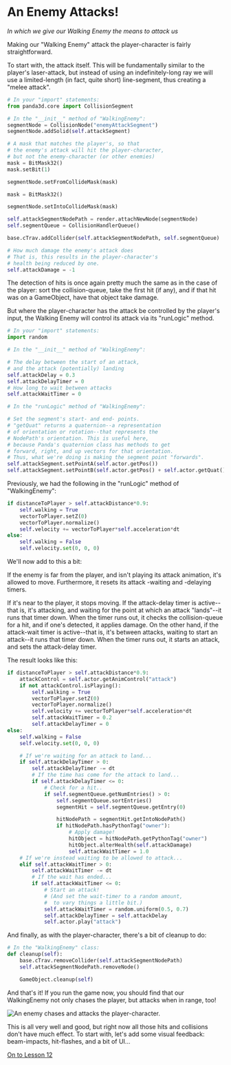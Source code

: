 An Enemy Attacks!
=
_In which we give our Walking Enemy the means to attack us_

Making our "Walking Enemy" attack the player-character is fairly straightforward.

To start with, the attack itself. This will be fundamentally similar to the player's laser-attack, but instead of using an indefinitely-long ray we will use a limited-length (in fact, quite short) line-segment, thus creating a "melee attack".

```python
# In your "import" statements:
from panda3d.core import CollisionSegment
```

```python
# In the "__init__" method of "WalkingEnemy":
segmentNode = CollisionNode("enemyAttackSegment")
segmentNode.addSolid(self.attackSegment)

# A mask that matches the player's, so that
# the enemy's attack will hit the player-character,
# but not the enemy-character (or other enemies)
mask = BitMask32()
mask.setBit(1)

segmentNode.setFromCollideMask(mask)

mask = BitMask32()

segmentNode.setIntoCollideMask(mask)

self.attackSegmentNodePath = render.attachNewNode(segmentNode)
self.segmentQueue = CollisionHandlerQueue()

base.cTrav.addCollider(self.attackSegmentNodePath, self.segmentQueue)

# How much damage the enemy's attack does
# That is, this results in the player-character's
# health being reduced by one.
self.attackDamage = -1
```

The detection of hits is once again pretty much the same as in the case of the player: sort the collision-queue, take the first hit (if any), and if that hit was on a GameObject, have that object take damage.

But where the player-character has the attack be controlled by the player's input, the Walking Enemy will control its attack via its "runLogic" method.

```python
# In your "import" statements:
import random
```

```python
# In the "__init__" method of "WalkingEnemy":

# The delay between the start of an attack,
# and the attack (potentially) landing
self.attackDelay = 0.3
self.attackDelayTimer = 0
# How long to wait between attacks
self.attackWaitTimer = 0
```

```python
# In the "runLogic" method of "WalkingEnemy":

# Set the segment's start- and end- points.
# "getQuat" returns a quaternion--a representation
# of orientation or rotation--that represents the
# NodePath's orientation. This is useful here,
# because Panda's quaternion class has methods to get
# forward, right, and up vectors for that orientation.
# Thus, what we're doing is making the segment point "forwards".
self.attackSegment.setPointA(self.actor.getPos())
self.attackSegment.setPointB(self.actor.getPos() + self.actor.getQuat().getForward()*self.attackDistance)
```

Previously, we had the following in the "runLogic" method of "WalkingEnemy":

```python
if distanceToPlayer > self.attackDistance*0.9:
    self.walking = True
    vectorToPlayer.setZ(0)
    vectorToPlayer.normalize()
    self.velocity += vectorToPlayer*self.acceleration*dt
else:
    self.walking = False
    self.velocity.set(0, 0, 0)
```

We'll now add to this a bit:

If the enemy is far from the player, and isn't playing its attack animation, it's allowed to move. Furthermore, it resets its attack -waiting and -delaying timers. 

If it's near to the player, it stops moving. If the attack-delay timer is active--that is, it's attacking, and waiting for the point at which an attack "lands"--it runs that timer down. When the timer runs out, it checks the collision-queue for a hit, and if one's detected, it applies damage. On the other hand, if the attack-wait timer is active--that is, it's between attacks, waiting to start an attack--it runs that timer down. When the timer runs out, it starts an attack, and sets the attack-delay timer.

The result looks like this:

```python
if distanceToPlayer > self.attackDistance*0.9:
    attackControl = self.actor.getAnimControl("attack")
    if not attackControl.isPlaying():
        self.walking = True
        vectorToPlayer.setZ(0)
        vectorToPlayer.normalize()
        self.velocity += vectorToPlayer*self.acceleration*dt
        self.attackWaitTimer = 0.2
        self.attackDelayTimer = 0
else:
    self.walking = False
    self.velocity.set(0, 0, 0)

    # If we're waiting for an attack to land...
    if self.attackDelayTimer > 0:
        self.attackDelayTimer -= dt
        # If the time has come for the attack to land...
        if self.attackDelayTimer <= 0:
            # Check for a hit..
            if self.segmentQueue.getNumEntries() > 0:
                self.segmentQueue.sortEntries()
                segmentHit = self.segmentQueue.getEntry(0)

                hitNodePath = segmentHit.getIntoNodePath()
                if hitNodePath.hasPythonTag("owner"):
                    # Apply damage!
                    hitObject = hitNodePath.getPythonTag("owner")
                    hitObject.alterHealth(self.attackDamage)
                    self.attackWaitTimer = 1.0
    # If we're instead waiting to be allowed to attack...
    elif self.attackWaitTimer > 0:
        self.attackWaitTimer -= dt
        # If the wait has ended...
        if self.attackWaitTimer <= 0:
            # Start an attack!
            # (And set the wait-timer to a random amount,
            #  to vary things a little bit.)
            self.attackWaitTimer = random.uniform(0.5, 0.7)
            self.attackDelayTimer = self.attackDelay
            self.actor.play("attack")
```

And finally, as with the player-character, there's a bit of cleanup to do:

```python
# In the "WalkingEnemy" class:
def cleanup(self):
    base.cTrav.removeCollider(self.attackSegmentNodePath)
    self.attackSegmentNodePath.removeNode()

    GameObject.cleanup(self)
```

And that's it! If you run the game now, you should find that our WalkingEnemy not only chases the player, but attacks when in range, too!

![An enemy chases and attacks the player-character.](images/tutEnemyAttack.gif "Finally! My blades are set free!!! >:D")

This is all very well and good, but right now all those hits and collisions don't have much effect. To start with, let's add some visual feedback: beam-impacts, hit-flashes, and a bit of UI...

[On to Lesson 12][next]

[next]: tut_lesson12.html
